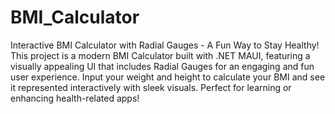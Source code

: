 # BMI_Calculator
Interactive BMI Calculator with Radial Gauges - A Fun Way to Stay Healthy!
This project is a modern BMI Calculator built with .NET MAUI, featuring a visually appealing UI that includes Radial Gauges for an engaging and fun user experience. Input your weight and height to calculate your BMI and see it represented interactively with sleek visuals. Perfect for learning or enhancing health-related apps!
